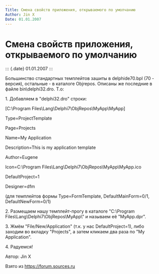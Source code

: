 ```yaml
---
Title: Смена свойств приложения, открываемого по умолчанию
Author: Jin X
Date: 01.01.2007
---
```



Смена свойств приложения, открываемого по умолчанию
===================================================

::: {.date}
01.01.2007
:::

Большинство стандартных темплейтов зашиты в delphide70.bpl (70 -
версия), остальные - в каталоге Objrepos. Описаны же последние в файле
bin\\delphi32.dro. Т.о:

1\. Добавляем в \"delphi32.dro\" строки:

\[C:\\Program Files\\Lang\\Delphi7\\ObjRepos\\MyApp\\MyApp\]

Type=ProjectTemplate

Page=Projects

Name=My Application

Description=This is my application template

Author=Eugene

Icon=C:\\Program Files\\Lang\\Delphi7\\ObjRepos\\MyApp\\MyApp.ico

DefaultProject=1

Designer=dfm

(для темплейтов формы Type=FormTemplate, DefaultMainForm=0/1,
DefaultNewForm=0/1)

2\. Размещаем нашу темплейт-прогу в каталоге \"C:\\Program
Files\\Lang\\Delphi7\\ObjRepos\\MyApp\\\" и называем её \"MyApp.dpr\".

3\. Жмём \"File/New/Application\" (т.к. у нас DefaultProject=1), либо
заходим во вкладку \"Projects\", а затем кликаем два раза по \"My
Application\".

4\. Радуемся! 

Автор: Jin X

Взято из <https://forum.sources.ru>
